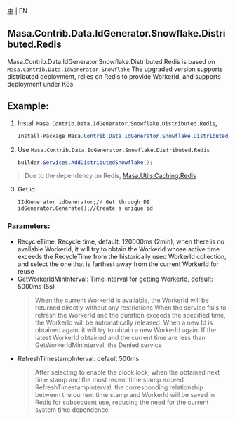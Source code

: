 [中](README.zh-CN.md) | EN

## Masa.Contrib.Data.IdGenerator.Snowflake.Distributed.Redis

Masa.Contrib.Data.IdGenerator.Snowflake.Distributed.Redis is based on `Masa.Contrib.Data.IdGenerator.Snowflake`
The upgraded version supports distributed deployment, relies on Redis to provide WorkerId, and supports deployment under K8s

## Example:

1. Install `Masa.Contrib.Data.IdGenerator.Snowflake.Distributed.Redis`,

    ````c#
    Install-Package Masa.Contrib.Data.IdGenerator.Snowflake.Distributed.Redis
    ````

2. Use `Masa.Contrib.Data.IdGenerator.Snowflake.Distributed.Redis`

    ```` C#
    builder.Services.AddDistributedSnowflake();
    ````

> Due to the dependency on Redis, [Masa.Utils.Caching.Redis](https://github.com/masastack/MASA.Utils/tree/main/src/Caching/Masa.Utils.Caching.Redis)

3. Get id

    ````
    IIdGenerator idGenerator;// Get through DI
    idGenerator.Generate();//Create a unique id
    ````

### Parameters:

* RecycleTime: Recycle time, default: 120000ms (2min), when there is no available WorkerId, it will try to obtain the WorkerId whose active time exceeds the RecycleTime from the historically used WorkerId collection, and select the one that is farthest away from the current WorkerId for reuse
* GetWorkerIdMinInterval: Time interval for getting WorkerId, default: 5000ms (5s)
  > When the current WorkerId is available, the WorkerId will be returned directly without any restrictions
  > When the service fails to refresh the WorkerId and the duration exceeds the specified time, the WorkerId will be automatically released. When a new Id is obtained again, it will try to obtain a new WorkerId again. If the latest WorkerId obtained and the current time are less than GetWorkerIdMinInterval, the Denied service
* RefreshTimestampInterval: default 500ms
  > After selecting to enable the clock lock, when the obtained next time stamp and the most recent time stamp exceed RefreshTimestampInterval, the corresponding relationship between the current time stamp and WorkerId will be saved in Redis for subsequent use, reducing the need for the current system time dependence